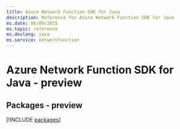 ```yaml
---
title: Azure Network Function SDK for Java
description: Reference for Azure Network Function SDK for Java
ms.date: 06/09/2025
ms.topic: reference
ms.devlang: java
ms.service: networkfunction
---
```

# Azure Network Function SDK for Java - preview
## Packages - preview
[!INCLUDE [packages](network-function-index.md)]